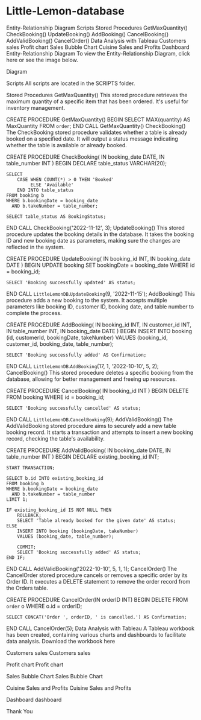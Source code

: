 # Little-Lemon-database
Entity-Relationship Diagram
Scripts
Stored Procedures
GetMaxQuantity()
CheckBooking()
UpdateBooking()
AddBooking()
CancelBooking()
AddValidBooking()
CancelOrder()
Data Analysis with Tableau
Customers sales
Profit chart
Sales Bubble Chart
Cuisine Sales and Profits
Dashboard
Entity-Relationship Diagram
To view the Entity-Relationship Diagram, click here or see the image below.

Diagram

Scripts
All scripts are located in the SCRIPTS folder.

Stored Procedures
GetMaxQuantity()
This stored procedure retrieves the maximum quantity of a specific item that has been ordered. It's useful for inventory management.

CREATE PROCEDURE GetMaxQuantity()
BEGIN
    SELECT MAX(quantity) AS MaxQuantity
    FROM `order`;
END
CALL GetMaxQuantity()
CheckBooking()
The CheckBooking stored procedure validates whether a table is already booked on a specified date. It will output a status message indicating whether the table is available or already booked.

CREATE PROCEDURE CheckBooking(
    IN booking_date DATE,
    IN table_number INT
)
BEGIN
    DECLARE table_status VARCHAR(20);

    SELECT
        CASE WHEN COUNT(*) > 0 THEN 'Booked'
             ELSE 'Available'
        END INTO table_status
    FROM booking b
    WHERE b.bookingDate = booking_date
      AND b.takeNumber = table_number;

    SELECT table_status AS BookingStatus;
END
CALL CheckBooking('2022-11-12', 3);
UpdateBooking()
This stored procedure updates the booking details in the database. It takes the booking ID and new booking date as parameters, making sure the changes are reflected in the system.

CREATE PROCEDURE UpdateBooking(
    IN booking_id INT,
    IN booking_date DATE
)
BEGIN
    UPDATE booking
    SET bookingDate = booking_date
    WHERE id = booking_id;

    SELECT 'Booking successfully updated' AS status;
END
CALL `LittleLemonDB`.`UpdateBooking`(9, '2022-11-15');
AddBooking()
This procedure adds a new booking to the system. It accepts multiple parameters like booking ID, customer ID, booking date, and table number to complete the process.

CREATE PROCEDURE AddBooking(
    IN booking_id INT,
    IN customer_id INT,
    IN table_number INT,
    IN booking_date DATE
)
BEGIN
    INSERT INTO booking (id, customerId, bookingDate, takeNumber)
    VALUES (booking_id, customer_id, booking_date, table_number);

    SELECT 'Booking successfully added' AS Confirmation;
END
CALL `LittleLemonDB`.`AddBooking`(17, 1, '2022-10-10', 5, 2);
CancelBooking()
This stored procedure deletes a specific booking from the database, allowing for better management and freeing up resources.

CREATE PROCEDURE CancelBooking(
    IN booking_id INT
)
BEGIN
    DELETE FROM booking
    WHERE id = booking_id;

    SELECT 'Booking successfully cancelled' AS status;
END
CALL `LittleLemonDB`.`CancelBooking`(9);
AddValidBooking()
The AddValidBooking stored procedure aims to securely add a new table booking record. It starts a transaction and attempts to insert a new booking record, checking the table's availability.

CREATE PROCEDURE AddValidBooking(
    IN booking_date DATE,
    IN table_number INT
)
BEGIN
    DECLARE existing_booking_id INT;

    START TRANSACTION;

    SELECT b.id INTO existing_booking_id
    FROM booking b
    WHERE b.bookingDate = booking_date
      AND b.takeNumber = table_number
    LIMIT 1;

    IF existing_booking_id IS NOT NULL THEN
        ROLLBACK;
        SELECT 'Table already booked for the given date' AS status;
    ELSE
        INSERT INTO booking (bookingDate, takeNumber)
        VALUES (booking_date, table_number);

        COMMIT;
        SELECT 'Booking successfully added' AS status;
    END IF;
END
CALL AddValidBooking('2022-10-10', 5, 1, 1);
CancelOrder()
The CancelOrder stored procedure cancels or removes a specific order by its Order ID. It executes a DELETE statement to remove the order record from the Orders table.

CREATE PROCEDURE CancelOrder(IN orderID INT)
BEGIN
    DELETE FROM `order` o
    WHERE o.id = orderID;

    SELECT CONCAT('Order ', orderID, ' is cancelled.') AS Confirmation;
END
CALL CancelOrder(5);
Data Analysis with Tableau
A Tableau workbook has been created, containing various charts and dashboards to facilitate data analysis. Download the workbook here

Customers sales
Customers sales

Profit chart
Profit chart

Sales Bubble Chart
Sales Bubble Chart

Cuisine Sales and Profits
 Cuisine Sales and Profits

Dashboard
dashboard

Thank You
